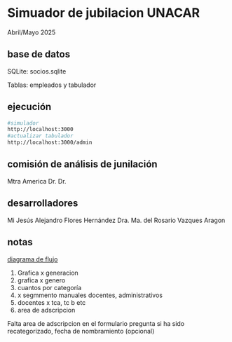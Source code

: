 # Simuador de jubilacion UNACAR

Abril/Mayo 2025

## base de datos

SQLite: socios.sqlite

Tablas: empleados y tabulador

## ejecución

```sh
#simulador
http://localhost:3000
#actualizar tabulador
http://localhost:3000/admin
```

## comisión de análisis de junilación

Mtra America
Dr. 
Dr. 

## desarrolladores

Mi Jesús Alejandro Flores Hernández
Dra. Ma. del Rosario Vazques Aragon

## notas

[diagrama de flujo](https://mailunacar-my.sharepoint.com/:u:/g/personal/mvazquez_pampano_unacar_mx/EboiGPtfaGxNocEn-l0ALGwBjynaEWAWL3IVhl79ClI5uA?e=yjs7AP)


1. Grafica x generacion
2. grafica x genero
3. cuantos por categoría
4. x segmmento manuales docentes, administrativos
4. docentes x tca, tc b etc
5. area de adscripcion

Falta area de adscripcion en el formulario
pregunta si ha sido recategorizado, fecha de nombramiento (opcional)

